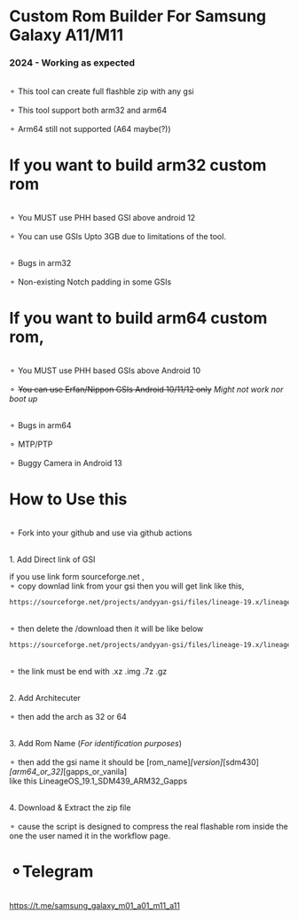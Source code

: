 # Custom Rom Builder For Samsung Galaxy A11/M11
### 2024 - Working as expected 

<br>⚬ This tool can create full flashble zip with any gsi</br>
</br>⚬ This tool support both arm32 and arm64</br>
</br>⚬ Arm64 still not supported (A64 maybe(?))</br>

# If you want to build arm32 custom rom
<br>⚬ You MUST use PHH based GSI above android 12</br>
</br>⚬ You can use GSIs Upto 3GB due to limitations of the tool.</br>

<br>⚬ Bugs in arm32</br>
<br>⚬ Non-existing Notch padding in some GSIs</br>

# If you want to build arm64 custom rom, 

<br>⚬ You MUST use PHH based GSIs above Android 10</br>
<br>⚬ ~~You can use Erfan/Nippon GSIs Android 10/11/12 only~~ 
*Might not work nor boot up*</br>

<br>⚬ Bugs in arm64</br>
<br>⚬ MTP/PTP</br>
<br>⚬ Buggy Camera in Android 13</br>


# How to Use this

<br>⚬ Fork into your github and use via github actions</br>

<br>1. Add Direct link of GSI</br>

if you use link form sourceforge.net ,
<br>⚬ copy downlad link from your gsi then you will get link like this,</br>
 ```sh
https://sourceforge.net/projects/andyyan-gsi/files/lineage-19.x/lineage-19.1-20230715-UNOFFICIAL-a64_bgN.img.xz/download
 ```
<br>⚬ then delete the /download then it will be like below</br>
 ```sh
https://sourceforge.net/projects/andyyan-gsi/files/lineage-19.x/lineage-19.1-20230715-UNOFFICIAL-a64_bgN.img.xz
 ```
<br>⚬ the link must be end with .xz .img .7z .gz</br>

<br>2. Add Architecuter</br>
<br>⚬ then add the arch as 32 or 64</br>

<br>3. Add Rom Name (*For identification purposes*)<br>
<br>⚬ then add the gsi name it should be [rom_name]_[version]_[sdm430]_[arm64_or_32]_[gapps_or_vanila]<br>
like this LineageOS_19.1_SDM439_ARM32_Gapps

<br>4. Download & Extract the zip file<br>
<br>⚬ cause the script is designed to compress the real flashable rom inside the one the user named it
in the workflow page.

# ⚬Telegram
<br>https://t.me/samsung_galaxy_m01_a01_m11_a11<br>
